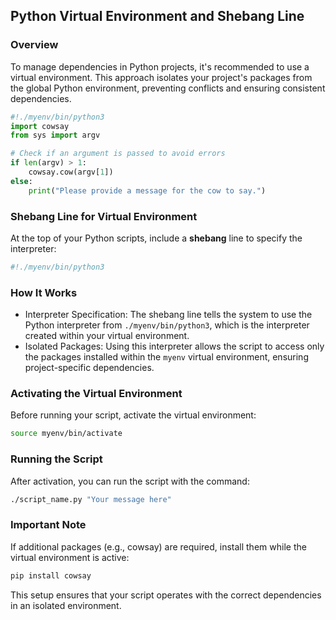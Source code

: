 ## Python Virtual Environment and Shebang Line

### Overview
To manage dependencies in Python projects, it's recommended to use a virtual environment. This approach isolates your project's packages from the global Python environment, preventing conflicts and ensuring consistent dependencies.

``` python
#!./myenv/bin/python3
import cowsay
from sys import argv

# Check if an argument is passed to avoid errors
if len(argv) > 1:
    cowsay.cow(argv[1])
else:
    print("Please provide a message for the cow to say.")

```


### Shebang Line for Virtual Environment
At the top of your Python scripts, include a **shebang** line to specify the interpreter:

```python
#!./myenv/bin/python3
```

### How It Works
- Interpreter Specification: The shebang line tells the system to use the Python interpreter from `./myenv/bin/python3`, which is the interpreter created within your virtual environment.
- Isolated Packages: Using this interpreter allows the script to access only the packages installed within the `myenv` virtual environment, ensuring project-specific dependencies.

### Activating the Virtual Environment
Before running your script, activate the virtual environment:

```bash
source myenv/bin/activate
```
### Running the Script
After activation, you can run the script with the command:

```bash
./script_name.py "Your message here"
```
### Important Note
If additional packages (e.g., cowsay) are required, install them while the virtual environment is active:

```bash
pip install cowsay
```

This setup ensures that your script operates with the correct dependencies in an isolated environment.

